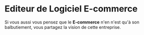 # Editeur de Logiciel E-commerce

 Si vous aussi vous pensez que le **E-commerce** n'en n'est qu'à son balbutiement, vous partagez la vision de cette entreprise.

## 
